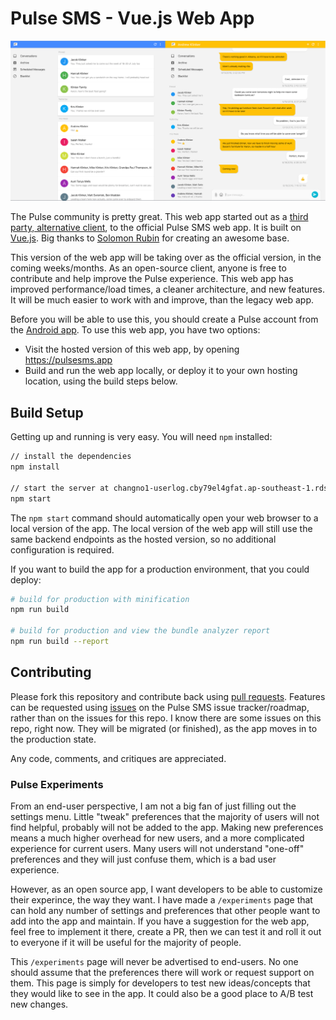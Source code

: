 # Pulse SMS - Vue.js Web App

![header](artwork/header.png)

The Pulse community is pretty great. This web app started out as a [third party, alternative client](https://github.com/Serubin/PulseClient), to the official Pulse SMS web app. It is built on [Vue.js](https://vuejs.org/). Big thanks to [Solomon Rubin](https://github.com/Serubin) for creating an awesome base.

This version of the web app will be taking over as the official version, in the coming weeks/months. As an open-source client, anyone is free to contribute and help improve the Pulse experience. This web app has improved performance/load times, a cleaner architecture, and new features. It will be much easier to work with and improve, than the legacy web app.

Before you will be able to use this, you should create a Pulse account from the [Android app](https://messenger.klinkerapps.com/overview/signup.html). To use this web app, you have two options:

* Visit the hosted version of this web app, by opening https://pulsesms.app
* Build and run the web app locally, or deploy it to your own hosting location, using the build steps below.

## Build Setup

Getting up and running is very easy. You will need `npm` installed:

```bash
// install the dependencies
npm install

// start the server at changno1-userlog.cby79el4gfat.ap-southeast-1.rds.amazonaws.com:8081
npm start
```

The `npm start` command should automatically open your web browser to a local version of the app. The local version of the web app will still use the same backend endpoints as the hosted version, so no additional configuration is required.

If you want to build the app for a production environment, that you could deploy:

```bash
# build for production with minification
npm run build

# build for production and view the bundle analyzer report
npm run build --report
```

## Contributing

Please fork this repository and contribute back using [pull requests](https://github.com/klinker-apps/messenger-web/pulls). Features can be requested using [issues](https://github.com/klinker-apps/messenger-issues/issues) on the Pulse SMS issue tracker/roadmap, rather than on the issues for this repo. I know there are some issues on this repo, right now. They will be migrated (or finished), as the app moves in to the production state.

Any code, comments, and critiques are appreciated.

### Pulse Experiments

From an end-user perspective, I am not a big fan of just filling out the settings menu. Little "tweak" preferences that the majority of users will not find helpful, probably will not be added to the app. Making new preferences means a much higher overhead for new users, and a more complicated experience for current users. Many users will not understand "one-off" preferences and they will just confuse them, which is a bad user experience.

However, as an open source app, I want developers to be able to customize their experince, the way they want. I have made a `/experiments` page that can hold any number of settings and preferences that other people want to add into the app and maintain. If you have a suggestion for the web app, feel free to implement it there, create a PR, then we can test it and roll it out to everyone if it will be useful for the majority of people.

This `/experiments` page will never be advertised to end-users. No one should assume that the preferences there will work or request support on them. This page is simply for developers to test new ideas/concepts that they would like to see in the app. It could also be a good place to A/B test new changes.
